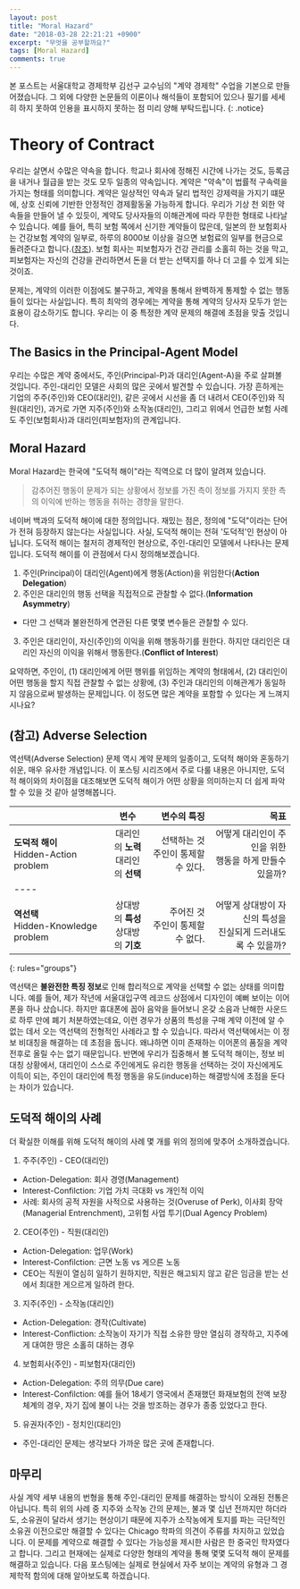 ```yaml
---
layout: post
title: "Moral Hazard"
date: "2018-03-28 22:21:21 +0900"
excerpt: "무엇을 공부할까요?"
tags: [Moral Hazard]
comments: true
---
```

본 포스트는 서울대학교 경제학부 김선구 교수님의 "계약 경제학" 수업을 기본으로 만들어졌습니다. 그 외에 다양한 논문들의 이론이나 해석들이 포함되어 있으나 필기를 세세히 하지 못하여 인용을 표시하지 못하는 점 미리 양해 부탁드립니다.
{: .notice}

# Theory of Contract
우리는 살면서 수많은 약속을 합니다. 학교나 회사에 정해진 시간에 나가는 것도, 등록금을 내거나 월급을 받는 것도 모두 일종의 약속입니다. 계약은 "약속"이 법률적 구속력을 가지는 형태를 의미합니다. 계약은 일상적인 약속과 달리 법적인 강제력을 가지기 떄문에, 상호 신뢰에 기반한 안정적인 경제활동울 가능하게 합니다. 우리가 기상 천 외한 약속들을 만들어 낼 수 있듯이, 계약도 당사자들의 이해관계에 따라 무한한 형태로 나타날 수 있습니다. 예를 들어, 특히 보험 쪽에서 신기한 계약들이 많은데, 일본의 한 보험회사는 건강보험 계약의 일부로, 하루의 8000보 이상을 걸으면 보험료의 일부를 현금으로 돌려준다고 합니다.([참조](http://www.edaily.co.kr/news/news_detail.asp?newsId=01977846615966640&mediaCodeNo=257)). 보험 회사는 피보험자가 건강 관리를 소홀히 하는 것을 막고, 피보험자는 자신의 건강을 관리하면서 돈을 더 받는 선택지를 하나 더 고를 수 있게 되는 것이죠.

문제는, 계약의 이러한 이점에도 불구하고, 계약을 통해서 완벽하게 통제할 수 없는 행동들이 있다는 사실입니다. 특히 최악의 경우에는 계약을 통해 계약의 당사자 모두가 얻는 효용이 감소하기도 합니다. 우리는 이 중 특정한 계약 문제의 해결에 초점을 맞출 것입니다.

## The Basics in the Principal-Agent Model
우리는 수많은 계약 중에서도, 주인(Principal-P)과 대리인(Agent-A)을 주로 살펴볼 것입니다. 주인-대리인 모델은 사회의 많은 곳에서 발견할 수 있습니다. 가장 흔하게는 기업의 주주(주인)와 CEO(대리인), 같은 곳에서 시선을 좀 더 내려서 CEO(주인)와 직원(대리인), 과거로 가면 지주(주인)와 소작농(대리인), 그리고 위에서 언급한 보험 사례도 주인(보험회사)과 대리인(피보험자)의 관계입니다.

## Moral Hazard
Moral Hazard는 한국에 "도덕적 해이"라는 직역으로 더 많이 알려져 있습니다.
>감추어진 행동이 문제가 되는 상황에서 정보를 가진 측이 정보를 가지지 못한 측의 이익에 반하는 행동을 취하는 경향을 말한다.

네이버 백과의 도덕적 해이에 대한 정의입니다. 재밌는 점은, 정의에 "도덕"이라는 단어가 전혀 등장하지 않는다는 사실입니다.
사실, 도덕적 해이는 전혀 '도덕적'인 현상이 아닙니다. 도덕적 해이는 철저히 경제적인 현상으로, 주인-대리인 모델에서 나타나는 문제입니다. 도덕적 해이를 이 관점에서 다시 정의해보겠습니다.

1. 주인(Principal)이 대리인(Agent)에게 행동(Action)을 위임한다(**Action Delegation**)
2. 주인은 대리인의 행동 선택을 직접적으로 관찰할 수 없다.(**Information Asymmetry**)
- 다만 그 선택과 불완전하게 연관된 다른 몇몇 변수들은 관찰할 수 있다.
3. 주인은 대리인이, 자신(주인)의 이익을 위해 행동하기를 원한다. 하지만 대리인은 대리인 자신의 이익을 위해서 행동한다.(**Conflict of Interest**)

요약하면, 주인이, (1) 대리인에게 어떤 행위를 위임하는 계약의 형태에서, (2) 대리인이 어떤 행동을 할지 직접 관찰할 수 없는 상황에, (3) 주인과 대리인의 이해관계가 동일하지 않음으로써 발생하는 문제입니다. 이 정도면 많은 계약을 포함할 수 있다는 게 느껴지시나요?

## (참고) Adverse Selection
역선택(Adverse Selection) 문제 역시 계약 문제의 일종이고, 도덕적 해이와 혼동하기 쉬운, 매우 유사한 개념입니다. 이 포스팅 시리즈에서 주로 다룰 내용은 아니지만, 도덕적 해이와의 차이점을 대조해보면 도덕적 해이가 어떤 상황을 의미하는지 더 쉽게 파악할 수 있을 것 같아 설명해봅니다.

|         | 변수     | 변수의 특징 |  목표 |
|:--------|:-------:|--------:|---------:|
| **도덕적 해이**<br/>Hidden-Action problem| 대리인의 **노력**<br/>대리인의 **선택**| 선택하는 것<br/>주인이 통제할 수 있다.   | 어떻게 대리인이 주인을 위한 <br/>행동을 하게 만들수 있을까?
|----
| **역선택**<br/>Hidden-Knowledge problem   | 상대방의 **특성**<br/>상대방의 **기호**   | 주어진 것<br/>주인이 통제할 수 없다.   | 어떻게 상대방이 자신의 특성을 <br/>진실되게 드러내도록 수 있을까?
{: rules="groups"}

역선택은 **불완전한 특징 정보**로 인해 합리적으로 계약을 선택할 수 없는 상태를 의미합니다. 예를 들어, 제가 작년에 서울대입구역 레코드 상점에서 디자인이 예뻐 보이는 이어폰을 하나 샀습니다. 하지만 휴대폰에 꼽아 음악을 들어보니 온갖 소음과 난해한 사운드로 하루 만에 폐기 처분하였는데요, 이런 경우가 상품의 특성을 구매 계약 이전에 알 수 없는 데서 오는 역선택의 전형적인 사례라고 할 수 있습니다. 따라서 역선택에서는 이 정보 비대칭을 해결하는 데 초점을 둡니다. 왜냐하면 이미 존재하는 이어폰의 품질을 계약 전후로 올릴 수는 없기 때문입니다. 반면에 우리가 집중해서 볼 도덕적 해이는, 정보 비대칭 상황에서, 대리인이 스스로 주인에게도 유리한 행동을 선택하는 것이 자신에게도 이득이 되는, 주인이 대리인에 특정 행동을 유도(induce)하는 해결방식에 초점을 둔다는 차이가 있습니다.


## 도덕적 해이의 사례
더 확실한 이해를 위해 도덕적 해이의 사례 몇 개를 위의 정의에 맞추어 소개하겠습니다.
1. 주주(주인) - CEO(대리인)
- Action-Delegation: 회사 경영(Management)
- Interest-Confilction: 기업 가치 극대화 vs 개인적 이익
- 사례: 회사의 공적 자원을 사적으로 사용하는 것(Overuse of Perk), 이사회 장악(Managerial Entrenchment), 고위험 사업 투기(Dual Agency Problem)
2. CEO(주인) - 직원(대리인)
- Action-Delegation: 업무(Work)
- Interest-Confilction: 근면 노동 vs 게으른 노동
- CEO는 직원이 열심히 일하기 원하지만, 직원은 해고되지 않고 같은 임금을 받는 선에서 최대한 게으르게 일하려 한다.
3. 지주(주인) - 소작농(대리인)
- Action-Delegation: 경작(Cultivate)
- Interest-Confliction: 소작농이 자기가 직접 소유한 땅만 열심히 경작하고, 지주에게 대여한 땅은 소홀히 대하는 경우
4. 보험회사(주인) - 피보험자(대리인)
- Action-Delegation: 주의 의무(Due care)
- Interest-Confilction: 예를 들어 18세기 영국에서 존재했던 화재보험의 전액 보장 체계의 경우, 자기 집에 불이 나는 것을 방조하는 경우가 종종 있었다고 한다.
5. 유권자(주인) - 정치인(대리인)
- 주인-대리인 문제는 생각보다 가까운 많은 곳에 존재합니다.

## 마무리
사실 계약 세부 내용의 번형을 통해 주인-대리인 문제를 해결하는 방식이 오래된 전통은 아닙니다. 특히 위의 사례 중 지주와 소작농 간의 문제는, 불과 몇 십년 전까지만 하더라도, 소유권이 달라서 생기는 현상이기 때문에 지주가 소작농에게 토지를 파는 극단적인 소유권 이전으로만 해결할 수 있다는 Chicago 학파의 의견이 주류를 차지하고 있었습니다. 이 문제를 계약으로 해결할 수 있다는 가능성을 제시한 사람은 한 중국인 학자였다고 합니다. 그리고 현재에는 실제로 다양한 형태의 계약을 통해 몇몇 도덕적 해이 문제를 해결하고 있습니다. 다음 포스팅에는 실제로 현실에서 자주 보이는 계약의 유형과 그 경제학적 함의에 대해 알아보도록 하겠습니다.
